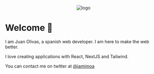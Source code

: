 <div align="center">
  <img src="https://user-images.githubusercontent.com/41582680/170068190-e7869e68-5a52-4f7e-bfc3-0da957aec846.png" alt="logo" />
</div>

# Welcome 👋

I am Juan Olivas, a spanish web developer. I am here to make the web better.

I love creating applications with React, NextJS and Tailwind.

You can contact me on twitter at [@iamjmoa](https://twitter.com/iamjmoa)

